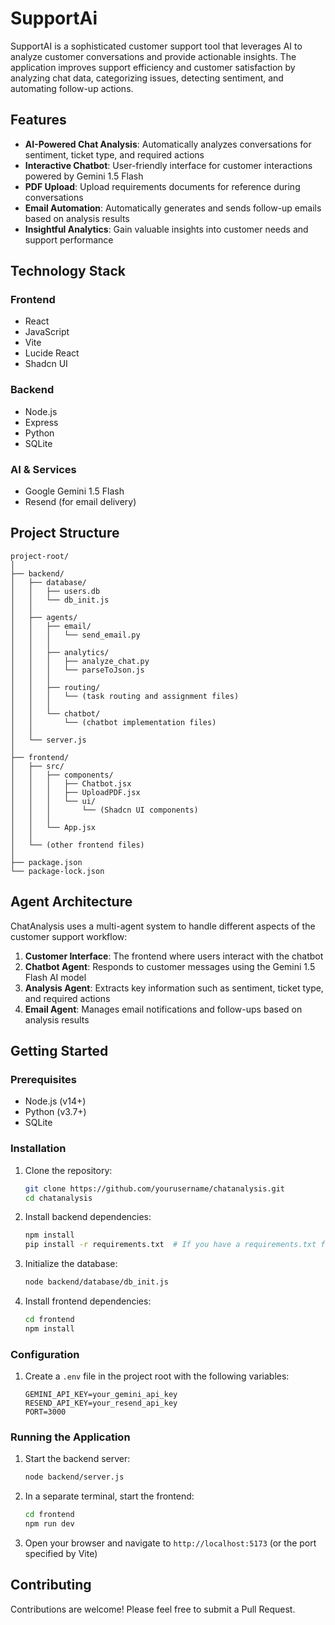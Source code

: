 # SupportAi

SupportAI is a sophisticated customer support tool that leverages AI to analyze customer conversations and provide actionable insights. The application improves support efficiency and customer satisfaction by analyzing chat data, categorizing issues, detecting sentiment, and automating follow-up actions.

## Features

- **AI-Powered Chat Analysis**: Automatically analyzes conversations for sentiment, ticket type, and required actions
- **Interactive Chatbot**: User-friendly interface for customer interactions powered by Gemini 1.5 Flash
- **PDF Upload**: Upload requirements documents for reference during conversations
- **Email Automation**: Automatically generates and sends follow-up emails based on analysis results
- **Insightful Analytics**: Gain valuable insights into customer needs and support performance

## Technology Stack

### Frontend
- React
- JavaScript
- Vite
- Lucide React
- Shadcn UI

### Backend
- Node.js
- Express
- Python
- SQLite

### AI & Services
- Google Gemini 1.5 Flash
- Resend (for email delivery)

## Project Structure

```
project-root/
│
├── backend/
│   ├── database/
│   │   ├── users.db
│   │   └── db_init.js
│   │
│   ├── agents/
│   │   ├── email/
│   │   │   └── send_email.py
│   │   │
│   │   ├── analytics/
│   │   │   ├── analyze_chat.py
│   │   │   └── parseToJson.js
│   │   │
│   │   ├── routing/
│   │   │   └── (task routing and assignment files)
│   │   │
│   │   └── chatbot/
│   │       └── (chatbot implementation files)
│   │
│   └── server.js
│
├── frontend/
│   ├── src/
│   │   ├── components/
│   │   │   ├── Chatbot.jsx
│   │   │   ├── UploadPDF.jsx
│   │   │   └── ui/
│   │   │       └── (Shadcn UI components)
│   │   │
│   │   └── App.jsx
│   │
│   └── (other frontend files)
│
├── package.json
└── package-lock.json
```

## Agent Architecture

ChatAnalysis uses a multi-agent system to handle different aspects of the customer support workflow:

1. **Customer Interface**: The frontend where users interact with the chatbot
2. **Chatbot Agent**: Responds to customer messages using the Gemini 1.5 Flash AI model
3. **Analysis Agent**: Extracts key information such as sentiment, ticket type, and required actions
4. **Email Agent**: Manages email notifications and follow-ups based on analysis results

## Getting Started

### Prerequisites

- Node.js (v14+)
- Python (v3.7+)
- SQLite

### Installation

1. Clone the repository:
   ```bash
   git clone https://github.com/yourusername/chatanalysis.git
   cd chatanalysis
   ```

2. Install backend dependencies:
   ```bash
   npm install
   pip install -r requirements.txt  # If you have a requirements.txt file
   ```

3. Initialize the database:
   ```bash
   node backend/database/db_init.js
   ```

4. Install frontend dependencies:
   ```bash
   cd frontend
   npm install
   ```

### Configuration

1. Create a `.env` file in the project root with the following variables:
   ```
   GEMINI_API_KEY=your_gemini_api_key
   RESEND_API_KEY=your_resend_api_key
   PORT=3000
   ```

### Running the Application

1. Start the backend server:
   ```bash
   node backend/server.js
   ```

2. In a separate terminal, start the frontend:
   ```bash
   cd frontend
   npm run dev
   ```

3. Open your browser and navigate to `http://localhost:5173` (or the port specified by Vite)

## Contributing

Contributions are welcome! Please feel free to submit a Pull Request.
